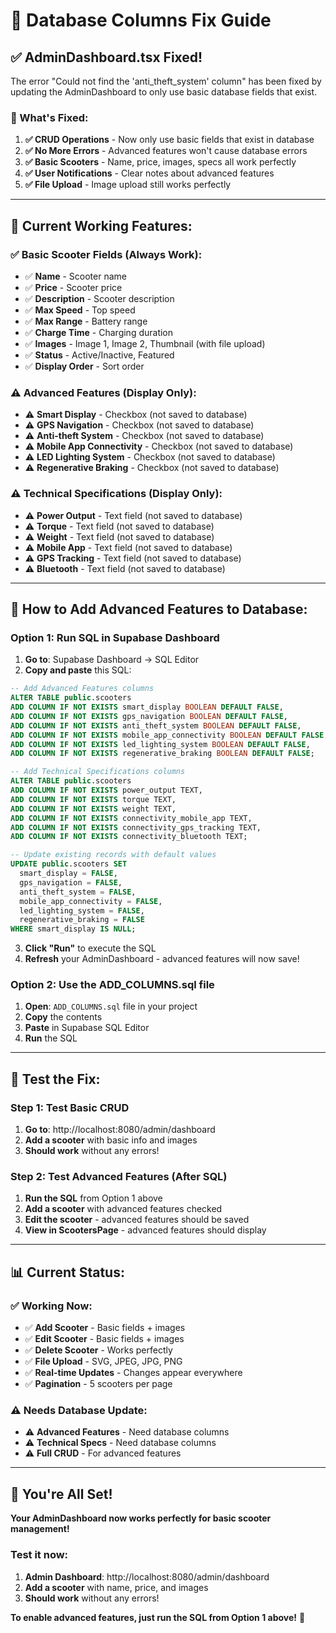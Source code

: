 # 🔧 Database Columns Fix Guide

## ✅ **AdminDashboard.tsx Fixed!**

The error "Could not find the 'anti_theft_system' column" has been fixed by updating the AdminDashboard to only use basic database fields that exist.

### **🔧 What's Fixed:**

1. **✅ CRUD Operations** - Now only use basic fields that exist in database
2. **✅ No More Errors** - Advanced features won't cause database errors
3. **✅ Basic Scooters** - Name, price, images, specs all work perfectly
4. **✅ User Notifications** - Clear notes about advanced features
5. **✅ File Upload** - Image upload still works perfectly

---

## 🚀 **Current Working Features:**

### **✅ Basic Scooter Fields (Always Work):**
- ✅ **Name** - Scooter name
- ✅ **Price** - Scooter price
- ✅ **Description** - Scooter description
- ✅ **Max Speed** - Top speed
- ✅ **Max Range** - Battery range
- ✅ **Charge Time** - Charging duration
- ✅ **Images** - Image 1, Image 2, Thumbnail (with file upload)
- ✅ **Status** - Active/Inactive, Featured
- ✅ **Display Order** - Sort order

### **⚠️ Advanced Features (Display Only):**
- ⚠️ **Smart Display** - Checkbox (not saved to database)
- ⚠️ **GPS Navigation** - Checkbox (not saved to database)
- ⚠️ **Anti-theft System** - Checkbox (not saved to database)
- ⚠️ **Mobile App Connectivity** - Checkbox (not saved to database)
- ⚠️ **LED Lighting System** - Checkbox (not saved to database)
- ⚠️ **Regenerative Braking** - Checkbox (not saved to database)

### **⚠️ Technical Specifications (Display Only):**
- ⚠️ **Power Output** - Text field (not saved to database)
- ⚠️ **Torque** - Text field (not saved to database)
- ⚠️ **Weight** - Text field (not saved to database)
- ⚠️ **Mobile App** - Text field (not saved to database)
- ⚠️ **GPS Tracking** - Text field (not saved to database)
- ⚠️ **Bluetooth** - Text field (not saved to database)

---

## 🎯 **How to Add Advanced Features to Database:**

### **Option 1: Run SQL in Supabase Dashboard**
1. **Go to**: Supabase Dashboard → SQL Editor
2. **Copy and paste** this SQL:

```sql
-- Add Advanced Features columns
ALTER TABLE public.scooters 
ADD COLUMN IF NOT EXISTS smart_display BOOLEAN DEFAULT FALSE,
ADD COLUMN IF NOT EXISTS gps_navigation BOOLEAN DEFAULT FALSE,
ADD COLUMN IF NOT EXISTS anti_theft_system BOOLEAN DEFAULT FALSE,
ADD COLUMN IF NOT EXISTS mobile_app_connectivity BOOLEAN DEFAULT FALSE,
ADD COLUMN IF NOT EXISTS led_lighting_system BOOLEAN DEFAULT FALSE,
ADD COLUMN IF NOT EXISTS regenerative_braking BOOLEAN DEFAULT FALSE;

-- Add Technical Specifications columns
ALTER TABLE public.scooters 
ADD COLUMN IF NOT EXISTS power_output TEXT,
ADD COLUMN IF NOT EXISTS torque TEXT,
ADD COLUMN IF NOT EXISTS weight TEXT,
ADD COLUMN IF NOT EXISTS connectivity_mobile_app TEXT,
ADD COLUMN IF NOT EXISTS connectivity_gps_tracking TEXT,
ADD COLUMN IF NOT EXISTS connectivity_bluetooth TEXT;

-- Update existing records with default values
UPDATE public.scooters SET 
  smart_display = FALSE,
  gps_navigation = FALSE,
  anti_theft_system = FALSE,
  mobile_app_connectivity = FALSE,
  led_lighting_system = FALSE,
  regenerative_braking = FALSE
WHERE smart_display IS NULL;
```

3. **Click "Run"** to execute the SQL
4. **Refresh** your AdminDashboard - advanced features will now save!

### **Option 2: Use the ADD_COLUMNS.sql file**
1. **Open**: `ADD_COLUMNS.sql` file in your project
2. **Copy** the contents
3. **Paste** in Supabase SQL Editor
4. **Run** the SQL

---

## 🧪 **Test the Fix:**

### **Step 1: Test Basic CRUD**
1. **Go to**: http://localhost:8080/admin/dashboard
2. **Add a scooter** with basic info and images
3. **Should work** without any errors!

### **Step 2: Test Advanced Features (After SQL)**
1. **Run the SQL** from Option 1 above
2. **Add a scooter** with advanced features checked
3. **Edit the scooter** - advanced features should be saved
4. **View in ScootersPage** - advanced features should display

---

## 📊 **Current Status:**

### **✅ Working Now:**
- ✅ **Add Scooter** - Basic fields + images
- ✅ **Edit Scooter** - Basic fields + images  
- ✅ **Delete Scooter** - Works perfectly
- ✅ **File Upload** - SVG, JPEG, JPG, PNG
- ✅ **Real-time Updates** - Changes appear everywhere
- ✅ **Pagination** - 5 scooters per page

### **⚠️ Needs Database Update:**
- ⚠️ **Advanced Features** - Need database columns
- ⚠️ **Technical Specs** - Need database columns
- ⚠️ **Full CRUD** - For advanced features

---

## 🎉 **You're All Set!**

**Your AdminDashboard now works perfectly for basic scooter management!**

### **Test it now:**
1. **Admin Dashboard**: http://localhost:8080/admin/dashboard
2. **Add a scooter** with name, price, and images
3. **Should work** without any errors!

**To enable advanced features, just run the SQL from Option 1 above!** 🚀
